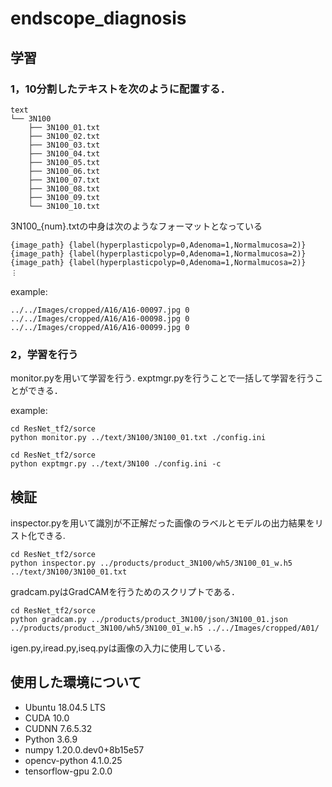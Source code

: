# endscope_diagnosis

## 学習

### 1，10分割したテキストを次のように配置する．
```
text
└── 3N100
    ├── 3N100_01.txt
    ├── 3N100_02.txt
    ├── 3N100_03.txt
    ├── 3N100_04.txt
    ├── 3N100_05.txt
    ├── 3N100_06.txt
    ├── 3N100_07.txt
    ├── 3N100_08.txt
    ├── 3N100_09.txt    
    └── 3N100_10.txt
```
3N100_{num}.txtの中身は次のようなフォーマットとなっている
```
{image_path} {label(hyperplasticpolyp=0,Adenoma=1,Normalmucosa=2)}
{image_path} {label(hyperplasticpolyp=0,Adenoma=1,Normalmucosa=2)}
{image_path} {label(hyperplasticpolyp=0,Adenoma=1,Normalmucosa=2)}
︙

```
example:
```
../../Images/cropped/A16/A16-00097.jpg 0
../../Images/cropped/A16/A16-00098.jpg 0
../../Images/cropped/A16/A16-00099.jpg 0
```
### 2，学習を行う
monitor.pyを用いて学習を行う.
exptmgr.pyを行うことで一括して学習を行うことができる．

example:
```
cd ResNet_tf2/sorce
python monitor.py ../text/3N100/3N100_01.txt ./config.ini
```
```
cd ResNet_tf2/sorce
python exptmgr.py ../text/3N100 ./config.ini -c
```

## 検証
inspector.pyを用いて識別が不正解だった画像のラベルとモデルの出力結果をリスト化できる.
```
cd ResNet_tf2/sorce
python inspector.py ../products/product_3N100/wh5/3N100_01_w.h5 ../text/3N100/3N100_01.txt
```
gradcam.pyはGradCAMを行うためのスクリプトである．
```
cd ResNet_tf2/sorce
python gradcam.py ../products/product_3N100/json/3N100_01.json ../products/product_3N100/wh5/3N100_01_w.h5 ../../Images/cropped/A01/
```

igen.py,iread.py,iseq.pyは画像の入力に使用している．

## 使用した環境について
- Ubuntu 18.04.5 LTS
- CUDA   10.0
- CUDNN  7.6.5.32 
- Python 3.6.9
- numpy  1.20.0.dev0+8b15e57
- opencv-python 4.1.0.25
- tensorflow-gpu 2.0.0
